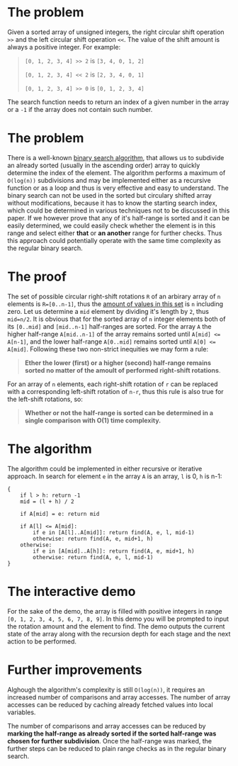 # The problem
Given a sorted array of unsigned integers, the right circular shift operation `>>` and the left circular shift operation `<<`. The value of the shift amount is always a positive integer. For example:

> `[0, 1, 2, 3, 4] >> 2` is `[3, 4, 0, 1, 2]`
>
> `[0, 1, 2, 3, 4] << 2` is `[2, 3, 4, 0, 1]`
>
> `[0, 1, 2, 3, 4] >> 0` is `[0, 1, 2, 3, 4]`

The search function needs to return an index of a given number in the array or a `-1` if the array does not contain such number.

# The problem
There is a well-known [binary search algorithm](https://en.wikipedia.org/wiki/Binary_search_algorithm), that allows us to subdivide an already sorted (usually in the ascending order) array to quickly determine the index of the element. The algorithm performs a maximum of `O(log(n))` subdivisions and may be implemented either as a recursive function or as a loop and thus is very effective and easy to understand. The binary search can not be used in the sorted but circulary shifted array without modifications, because it has to know the starting search index, which could be determined in various techniques not to be discussed in this paper. If we however prove that any of it's half-range is sorted and it can be easily determined, we could easily check whether the element is in this range and select either **that** or **an another** range for further checks. Thus this approach could potentially operate with the same time complexity as the regular binary search.

# The proof
The set of possible circular right-shift rotations `R` of an arbirary array of `n` elements is `R=[0..n-1]`, thus the [amount of values in this set](https://en.wikipedia.org/wiki/Circular_shift) is `n` including zero. Let us determine a `mid` element by dividing it's length by `2`, thus `mid=n/2`. It is obvious that for the sorted array of `n` integer elements both of its `[0..mid]` and `[mid..n-1]` half-ranges are sorted. For the array `A` the higher half-range `A[mid..n-1]` of the array remains sorted until `A[mid] <= A[n-1]`, and the lower half-range `A[0..mid]` remains sorted until `A[0] <= A[mid]`. Following these two non-strict inequities we may form a rule:
> **Ether the lower (first) or a higher (second) half-range remains sorted no matter of the amoult of performed right-shift rotations**.
 
For an array of `n` elements, each right-shift rotation of `r` can be replaced with a corresponding left-shift rotation of `n-r`, thus this rule is also true for the left-shift rotations, so:
> **Whether or not the half-range is sorted can be determined in a single comparison with O(1) time complexity.**

# The algorithm
The algorithm could be implemented in either recursive or iterative approach. In search for element `e` in the array `A` is an array, `l` is 0, `h` is n-1:
```find(A[], e, l, h)
{
	if l > h: return -1
	mid = (l + h) / 2

	if A[mid] = e: return mid

	if A[l] <= A[mid]:
		if e in [A[l]..A[mid]]: return find(A, e, l, mid-1)
		otherwise: return find(A, e, mid+1, h)
	otherwise:
		if e in [A[mid]..A[h]]: return find(A, e, mid+1, h)
		otherwise: return find(A, e, l, mid-1)
}
```

# The interactive demo
For the sake of the demo, the array is filled with positive integers in range `[0, 1, 2, 3, 4, 5, 6, 7, 8, 9]`. In this demo you will be prompted to input the rotation amount and the element to find. The demo outputs the current state of the array along with the recursion depth for each stage and the next action to be performed.

# Further improvements
Alghough the algorithm's complexity is still `O(log(n))`, it requires an increased number of comparisons and array accesses. The number of array accesses can be reduced by caching already fetched values into local variables. 

The number of comparisons and array accesses can be reduced by **marking the half-range as already sorted if the sorted half-range was chosen for further subdivision**. Once the half-range was marked, the further steps can be reduced to plain range checks as in the regular binary search.
